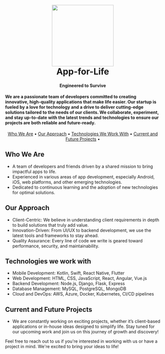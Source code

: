 <h1 align="center">
  <br>
  <a><img src="https://github.com/App-for-Life-Master/App-for-Life-Master.png" width="200"></a>
  <br>
  App-for-Life
  <br>
</h1>

<h4 align="center">Engineered to Survive</h4>

<h4 align="left">We are a passionate team of developers committed to creating innovative, high-quality applications that make life easier. Our startup is fueled by a love for technology and a drive to deliver cutting-edge solutions tailored to the needs of our clients. We collaborate, experiment, and stay up-to-date with the latest trends and technologies to ensure our projects are both reliable and future-ready.</h4>

<p align="center">
  <a href="#who-we-are">Who We Are</a> •
  <a href="#our-approach">Our Approach</a> •
  <a href="#technologies-we-work-with">Technologies We Work With</a> •
  <a href="#current-and-future-projects">Current and Future Projects</a> •
  </p>

## Who We Are

* A team of developers and friends driven by a shared mission to bring impactful apps to life.
* Experienced in various areas of app development, especially Android, iOS, web platforms, and other emerging technologies.
* Dedicated to continuous learning and the adoption of new technologies for optimal solutions.

## Our Approach

* Client-Centric: We believe in understanding client requirements in depth to build solutions that truly add value.
* Innovation-Driven: From UI/UX to backend development, we use the latest tools and frameworks to stay ahead.
* Quality Assurance: Every line of code we write is geared toward performance, security, and maintainability.

## Technologies we work with

* Mobile Development: Kotlin, Swift, React Native, Flutter
* Web Development: HTML, CSS, JavaScript, React, Angular, Vue.js
* Backend Development: Node.js, Django, Flask, Express
* Database Management: MySQL, PostgreSQL, MongoDB
* Cloud and DevOps: AWS, Azure, Docker, Kubernetes, CI/CD pipelines

## Current and Future Projects

* We are constantly working on exciting projects, whether it’s client-based applications or in-house ideas designed to simplify life. Stay tuned for our upcoming work and join us on this journey of growth and discovery!

Feel free to reach out to us if you're interested in working with us or have a project in mind. We're excited to bring your ideas to life!
